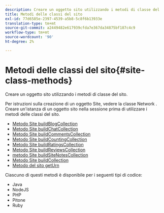 ```yaml
---
description: Creare un oggetto sito utilizzando i metodi di classe del sito.
title: Metodi delle classi del sito
exl-id: 77d6585e-2397-4539-a5b8-5c8f6b13933e
translation-type: tm+mt
source-git-commit: a2449482e617939cfda7e367da34875bf187c4c9
workflow-type: tm+mt
source-wordcount: '90'
ht-degree: 2%

---
```


# Metodi delle classi del sito{#site-class-methods}

Creare un oggetto sito utilizzando i metodi di classe del sito.

Per istruzioni sulla creazione di un oggetto Site, vedere la classe Network . Creare un&#39;istanza di un oggetto sito nella sessione prima di utilizzare i metodi delle classi del sito.

* [Metodo Site buildBlogCollection](../c-installing-libraries/r-buildblogcollection-site-method.md#r_buildblogcollection_site_method)
* [Metodo Site buildChatCollection](../c-installing-libraries/r-buildchatcollection-site-method.md#r_buildchatcollection_site_method)
* [Metodo Site buildCommentsCollection](../c-installing-libraries/r-buildcommentscollection-site-method.md#r_buildcommentscollection_site_method)
* [Metodo Site buildCountingCollection](../c-installing-libraries/r-buildcountingcollection-site-method.md#r_buildcountingcollection_site_method)
* [Metodo Site buildRatingsCollection](../c-installing-libraries/r-buildratingscollection-site-method.md#r_buildratingscollection_site_method)
* [Metodo Site buildReviewsCollection](../c-installing-libraries/r-buildreviewscollection-site-method.md#r_buildreviewscollection_site_method)
* [metodo Site buildSiteNotesCollection](../c-installing-libraries/r-buildsitenotescollection-site-method.md#r_buildsitenotescollection_site_method)
* [Metodo Site buildCollection](../c-installing-libraries/r-buildcollection-site-method.md#r_buildcollection_site_method)
* [Metodo del sito getUrn](../c-installing-libraries/r-geturn-site-method.md#r_geturn_site_method)

Ciascuno di questi metodi è disponibile per i seguenti tipi di codice:

* Java
* NodeJS
* PHP
* Pitone
* Ruby
